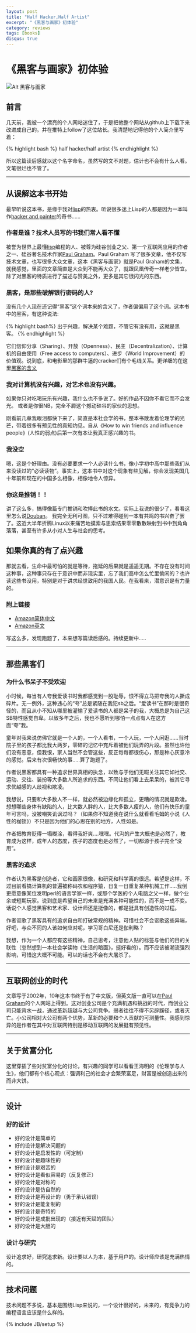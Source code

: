 ```yaml
---
layout: post
title: "Half Hacker,Half Artist"
excerpt: "《黑客与画家》初体验"
category: reviews
tags: [books]
disqus: true
---
```


# 《黑客与画家》初体验

![Alt 黑客与画家](http://ep.yimg.com/ca/I/paulgraham_2202_3598897)

## 前言

几天前，我被一个漂亮的个人网站迷住了，于是把他整个网站从github上下载下来改进成自己的。并在推特上follow了这位站长。我清楚地记得他的个人简介里写着：

{% highlight bash %}
half hacker/half artist
{% endhighlight %}

所以这篇读后感就以这个名字命名，虽然写的文不对题，估计也不会有什么人看。文笔很烂也不管了。

***

## 从误解这本书开始

最早听说这本书，是缘于我对[lisp][]的热衷。听说很多迷上Lisp的人都是因为一本叫作[hacker and painter][]的奇书......

### 作者是谁？技术人员写的书我们常人看不懂

被誉为世界上最懂[lisp][]编程的人、被尊为硅谷创业之父、第一个互联网应用的作者之一、硅谷著名技术作家[Paul Graham]。Paul Graham 写了很多文章，他不仅写技术文章，也写很多大众文章，这本《黑客与画家》就是Paul Graham的文集，就我感觉，里面的文章简直是大众到不能再大众了，就跟凤凰传奇一样老少皆宜。除了对黑客的特质进行了描述与赞美之外，更多是其它很闪光的东西。

### 黒客，是那些破解银行密码的人?

没有几个人现在还记得“黑客”这个词本来的含义了，作者偏偏用了这个词。这本书中的黑客，有这种说法:

{% highlight bash%}
出于兴趣，解决某个难题，不管它有没有用，这就是黑客。
{% endhighlight %}

它们信仰分享（Sharing）、开放（Openness）、民主（Decentralization）、计算机的自由使用（Free access to computers）、进步（World Improvement）的价值观。说到底，和电影里的那群牛逼的cracker们有个毛线关系。更详细的在这里[黑客的含义](http://www.ruanyifeng.com/blog/2011/04/on_hacker.html)

### 我对计算机没有兴趣，对艺术也没有兴趣。

如果你只对吃喝玩乐有兴趣，我什么也不多说了。好的作品不因你不看它而不会发光。
或者是你很NB，完全不屑这个撼动硅谷的家伙的思想。

刚看前几章我眼泪都快下来了，简直是本社会学的书，整本书散发着伦理学的光芒，带着很多有预见性的真知灼见。自从《How to win friends and influence people》(人性的弱点)后第一次有本让我真正感兴趣的书。

### 我没空

嗯，这是个好理由。没有必要要求一个人必读什么书，像小学初中高中那些我们从来没读过的“必读读物”。事实上，这本书中对这个现象有些见解，你会发现美国几十年前和现在的中国多么相像，相像地令人惊异。


### 你这是推销！！

讲了这么多，搞得像篇专门推销和吹捧此书的水文。实际上我说的很少了，看看这里怎么说[Douban](http://book.douban.com/subject/6021440/)。
我完全无利可图，只不过难得碰到一本有共鸣的书兴奋了罢了。这近大半年折腾Linux以来痛苦地摸索与思索结果零零散散映射到书中到角角落落，甚至有许多从小对人生与社会的思考。

## 如果你真的有了点兴趣

那就去看，生命中最可怕的就是等待，拖延的后果就是遥遥无期。不存在没有时间这种事，这种事只存在于意识中而非现实里，忘了我们高中怎么忙里偷闲的？也许读这些书没用，特别是对于讲求经世致用的我国人民。在我看来，潜意识是有力量的。

### 附上链接

- [Amazon简体中文](http://www.amazon.cn/%E9%BB%91%E5%AE%A2%E4%B8%8E%E7%94%BB%E5%AE%B6-%E7%A1%85%E8%B0%B7%E5%88%9B%E4%B8%9A%E4%B9%8B%E7%88%B6Paul-Graham%E6%96%87%E9%9B%86-%E9%98%AE%E4%B8%80%E5%B3%B0/dp/B004WHZGZQ)
- [Amazon英文](http://www.amazon.com/Hackers-Painters-Big-Ideas-Computer/dp/0596006624)

写这么多，发现跑题了，本来想写篇读后感的。持续更新中.....

***

## 那些黑客们

### 为什么书呆子不受欢迎
小时候，每当有人夸我爱读书时我都感觉到一股耻辱，恨不得立马把夸我的人撕成碎片。无一例外，这种违心的“夸”总是紧随在我犯sb之后。“爱读书”在那时是很奇怪的，而且从小不知从哪里被灌输了爱读书的人都是呆子的我，大概总是为自己这SB特性感觉自卑。以致多年之后，我也不愿听到哪怕一点点有人在这方面“夸”我。

童年对我来说仿佛它就是一个人的，一个人看书，一个人玩，一个人闲逛......当时院子里的孩子都比我大两岁，零碎的记忆中充斥着被他们玩弄的片段。虽然也许他们没有恶意，但我恨，家人当然不会管这些，反正每每都很伤心，那是种心灰意冷的感觉。后来有次很畅快的事.....算了跑题了。

作者说黑客都具有一种追求世界真相的执念，以致与于他们无暇关注其它如社交、运动、交往、装扮等大多数人所追求的东西。不同让他们看上去呆呆的，被其它寻求优越感的人歧视和欺凌。

我想说，只要和大多数人不一样，就必然被边缘化和孤立，更糟的情况就是欺凌。想想哪些身体有缺陷的人，比大数人胖的人，比大多数人瘦的人，他们有快乐的童年可言吗，没被嘲笑讥讽过吗？（如果你不知道我在说什么就看看毛姆的小说《人性的枷锁》）不只是因为他们的心思在别的地方，人性如是。

作者把教育贬得一塌糊涂，看得我好爽....嘿嘿。代沟的产生大概也是必然了，教育成为这样，成年人的态度，孩子的态度也是必然了，一切都源于孩子完全“没用”。

### 黑客的追求

作者认为黑客是创造者，它和画家很像，和研究和科学离的很远。希望是这样，不过目前看搞计算机的普遍被称码农和程序猿，日复一日重复某种机械工作.....我倒更愿意像某位发明perl的语言学家一样，或那个学医的个人电脑之父一样，做个业余或短期玩家。说到底是希望自己的未来是充满各种可能性的，而不是一成不变。话说个人感觉黑客和艺术家、设计师还是挺像的，都是挺具有创造性的过程。


作者讴歌了黑客具有的追求自由和打破常规的精神。可惜社会不会讴歌这些异端，好吧，与众不同的人该如何应对呢，学习哥白尼还是伽利略？

我想，作为一个人都应有这些精神，自己思考，注意他人贴的标签与他们的目的关联性（忽然想到一本社会学读物《生活的暗面》，挺好看的）。而不应该被潮流强烈影响，可惜这大概不可能。可以的话也不会有大屠杀了。

***

## 互联网创业的时代

文章写于2002年，10年这本书终于有了中文版，但英文版一直可以在[Paul Graham][]的个人网站上得到。这对创业公司是个充满机遇和挑战的时代，而创业公司只能背水一战，通过革新超越与大公司竞争。弱者往往不得不另辟蹊径，或者灭亡。小公司相对大公司有两个优势，革新的必要和个人贡献的可测量性。我感到惊异的是作者在其中对互联网特别是移动互联网的发展挺有预见性。

***

## 关于贫富分化

这里穿插了些对贫富分化的讨论，有兴趣的同学可以看看王海明的《伦理学与人生》，他们都有个核心观点：强调利己的社会才会繁荣富足，财富是被创造出来的而非大饼。

***

## 设计

### 好的设计

- 好的设计是简单的
- 好的设计是解决问题的
- 好的设计是启发性的（可定制）
- 好的设计是趣味性的
- 好的设计是艰苦的
- 好的设计是看似容易的（反复修正）
- 好的设计是对称的
- 好的设计是仿自然的
- 好的设计是再设计的（勇于承认错误）
- 好的设计是能复制的
- 好的设计是奇特的
- 好的设计是成批出现的（接近有天赋的团队）
- 好的设计是大胆的

### 设计与研究

设计追求好，研究追求新。设计要以人为本，基于用户的。设计师应该是充满热情的。

***

## 技术问题

技术问题不多说，基本是围绕Lisp来说的，一个设计很好的，未来的，有竞争力的编程语言应该是什么样的。


[lisp]: http://zh.wikipedia.org/wiki/LISP
[Paul Graham]: http://paulgraham.com/
[hacker and painter]: http://paulgraham.com/hackpaint.html

{% include JB/setup %}

